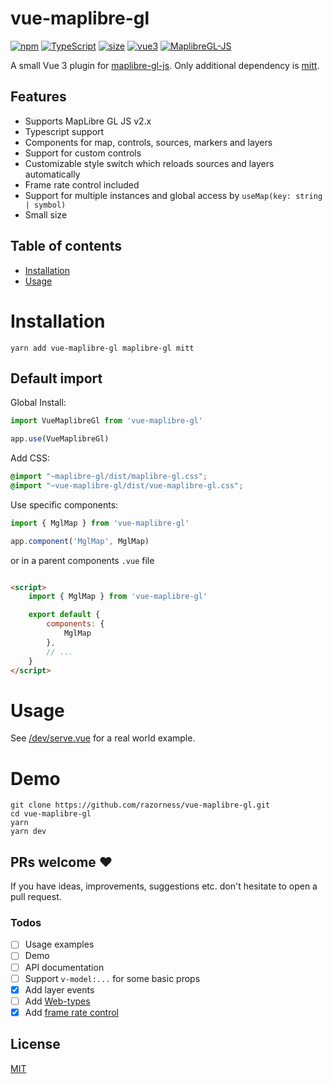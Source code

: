 # vue-maplibre-gl

[![npm](https://img.shields.io/npm/v/vue-maplibre-gl.svg?style=flat-square)](https://www.npmjs.com/package/vue-maplibre-gl)
[![TypeScript](https://img.shields.io/badge/-Typescript-informational?style=flat-square)](https://www.typescriptlang.org/)
[![size](https://img.shields.io/bundlephobia/minzip/vue-maplibre-gl?label=size&style=flat-square)](https://bundlephobia.com/package/vue-maplibre-gl)
[![vue3](https://img.shields.io/badge/vue-3.x-brightgreen.svg?style=flat-square)](https://vuejs.org/)
[![MaplibreGL-JS](https://img.shields.io/badge/Maplibre%20GL%20JS-2.x-brightgreen?style=flat-square)](https://maplibre.org/projects/maplibre-gl-js/)

A small Vue 3 plugin for [maplibre-gl-js](https://github.com/maplibre/maplibre-gl-js). Only additional dependency is [mitt](https://github.com/developit/mitt).

## Features

- Supports MapLibre GL JS v2.x
- Typescript support
- Components for map, controls, sources, markers and layers
- Support for custom controls
- Customizable style switch which reloads sources and layers automatically
- Frame rate control included
- Support for multiple instances and global access by `useMap(key: string | symbol)`
- Small size

## Table of contents

- [Installation](#installation)
- [Usage](#usage)

# Installation

```shell
yarn add vue-maplibre-gl maplibre-gl mitt
```

## Default import

Global Install:

```typescript
import VueMaplibreGl from 'vue-maplibre-gl'

app.use(VueMaplibreGl)
```

Add CSS:

```scss
@import "~maplibre-gl/dist/maplibre-gl.css";
@import "~vue-maplibre-gl/dist/vue-maplibre-gl.css";
```

Use specific components:

```typescript
import { MglMap } from 'vue-maplibre-gl'

app.component('MglMap', MglMap)
```

or in a parent components `.vue` file

```html

<script>
	import { MglMap } from 'vue-maplibre-gl'

	export default {
		components: {
			MglMap
		},
		// ...
	}
</script>
```

# Usage

See [/dev/serve.vue](https://github.com/razorness/vue-maplibre-gl/blob/master/dev/serve.vue) for a real world example.

# Demo

```shell
git clone https://github.com/razorness/vue-maplibre-gl.git
cd vue-maplibre-gl
yarn
yarn dev
```

## PRs welcome ♥

If you have ideas, improvements, suggestions etc. don't hesitate to open a pull request.

### Todos

- [ ] Usage examples
- [ ] Demo
- [ ] API documentation
- [ ] Support `v-model:...` for some basic props
- [x] Add layer events
- [ ] Add [Web-types](https://github.com/JetBrains/web-types)
- [x] Add [frame rate control](https://github.com/mapbox/mapbox-gl-framerate)

## License

[MIT](http://opensource.org/licenses/MIT)
